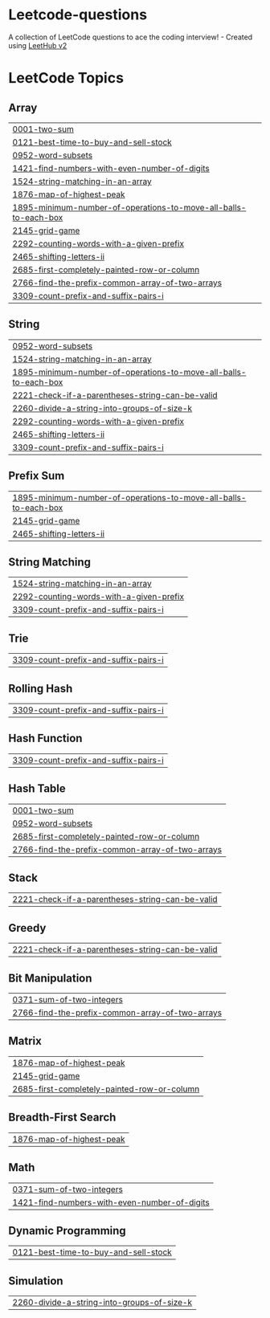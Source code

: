 # Leetcode-questions
A collection of LeetCode questions to ace the coding interview! - Created using [LeetHub v2](https://github.com/arunbhardwaj/LeetHub-2.0)

<!---LeetCode Topics Start-->
# LeetCode Topics
## Array
|  |
| ------- |
| [0001-two-sum](https://github.com/Gowtham0033/Leetcode-questions/tree/master/0001-two-sum) |
| [0121-best-time-to-buy-and-sell-stock](https://github.com/Gowtham0033/Leetcode-questions/tree/master/0121-best-time-to-buy-and-sell-stock) |
| [0952-word-subsets](https://github.com/Gowtham0033/Leetcode-questions/tree/master/0952-word-subsets) |
| [1421-find-numbers-with-even-number-of-digits](https://github.com/Gowtham0033/Leetcode-questions/tree/master/1421-find-numbers-with-even-number-of-digits) |
| [1524-string-matching-in-an-array](https://github.com/Gowtham0033/Leetcode-questions/tree/master/1524-string-matching-in-an-array) |
| [1876-map-of-highest-peak](https://github.com/Gowtham0033/Leetcode-questions/tree/master/1876-map-of-highest-peak) |
| [1895-minimum-number-of-operations-to-move-all-balls-to-each-box](https://github.com/Gowtham0033/Leetcode-questions/tree/master/1895-minimum-number-of-operations-to-move-all-balls-to-each-box) |
| [2145-grid-game](https://github.com/Gowtham0033/Leetcode-questions/tree/master/2145-grid-game) |
| [2292-counting-words-with-a-given-prefix](https://github.com/Gowtham0033/Leetcode-questions/tree/master/2292-counting-words-with-a-given-prefix) |
| [2465-shifting-letters-ii](https://github.com/Gowtham0033/Leetcode-questions/tree/master/2465-shifting-letters-ii) |
| [2685-first-completely-painted-row-or-column](https://github.com/Gowtham0033/Leetcode-questions/tree/master/2685-first-completely-painted-row-or-column) |
| [2766-find-the-prefix-common-array-of-two-arrays](https://github.com/Gowtham0033/Leetcode-questions/tree/master/2766-find-the-prefix-common-array-of-two-arrays) |
| [3309-count-prefix-and-suffix-pairs-i](https://github.com/Gowtham0033/Leetcode-questions/tree/master/3309-count-prefix-and-suffix-pairs-i) |
## String
|  |
| ------- |
| [0952-word-subsets](https://github.com/Gowtham0033/Leetcode-questions/tree/master/0952-word-subsets) |
| [1524-string-matching-in-an-array](https://github.com/Gowtham0033/Leetcode-questions/tree/master/1524-string-matching-in-an-array) |
| [1895-minimum-number-of-operations-to-move-all-balls-to-each-box](https://github.com/Gowtham0033/Leetcode-questions/tree/master/1895-minimum-number-of-operations-to-move-all-balls-to-each-box) |
| [2221-check-if-a-parentheses-string-can-be-valid](https://github.com/Gowtham0033/Leetcode-questions/tree/master/2221-check-if-a-parentheses-string-can-be-valid) |
| [2260-divide-a-string-into-groups-of-size-k](https://github.com/Gowtham0033/Leetcode-questions/tree/master/2260-divide-a-string-into-groups-of-size-k) |
| [2292-counting-words-with-a-given-prefix](https://github.com/Gowtham0033/Leetcode-questions/tree/master/2292-counting-words-with-a-given-prefix) |
| [2465-shifting-letters-ii](https://github.com/Gowtham0033/Leetcode-questions/tree/master/2465-shifting-letters-ii) |
| [3309-count-prefix-and-suffix-pairs-i](https://github.com/Gowtham0033/Leetcode-questions/tree/master/3309-count-prefix-and-suffix-pairs-i) |
## Prefix Sum
|  |
| ------- |
| [1895-minimum-number-of-operations-to-move-all-balls-to-each-box](https://github.com/Gowtham0033/Leetcode-questions/tree/master/1895-minimum-number-of-operations-to-move-all-balls-to-each-box) |
| [2145-grid-game](https://github.com/Gowtham0033/Leetcode-questions/tree/master/2145-grid-game) |
| [2465-shifting-letters-ii](https://github.com/Gowtham0033/Leetcode-questions/tree/master/2465-shifting-letters-ii) |
## String Matching
|  |
| ------- |
| [1524-string-matching-in-an-array](https://github.com/Gowtham0033/Leetcode-questions/tree/master/1524-string-matching-in-an-array) |
| [2292-counting-words-with-a-given-prefix](https://github.com/Gowtham0033/Leetcode-questions/tree/master/2292-counting-words-with-a-given-prefix) |
| [3309-count-prefix-and-suffix-pairs-i](https://github.com/Gowtham0033/Leetcode-questions/tree/master/3309-count-prefix-and-suffix-pairs-i) |
## Trie
|  |
| ------- |
| [3309-count-prefix-and-suffix-pairs-i](https://github.com/Gowtham0033/Leetcode-questions/tree/master/3309-count-prefix-and-suffix-pairs-i) |
## Rolling Hash
|  |
| ------- |
| [3309-count-prefix-and-suffix-pairs-i](https://github.com/Gowtham0033/Leetcode-questions/tree/master/3309-count-prefix-and-suffix-pairs-i) |
## Hash Function
|  |
| ------- |
| [3309-count-prefix-and-suffix-pairs-i](https://github.com/Gowtham0033/Leetcode-questions/tree/master/3309-count-prefix-and-suffix-pairs-i) |
## Hash Table
|  |
| ------- |
| [0001-two-sum](https://github.com/Gowtham0033/Leetcode-questions/tree/master/0001-two-sum) |
| [0952-word-subsets](https://github.com/Gowtham0033/Leetcode-questions/tree/master/0952-word-subsets) |
| [2685-first-completely-painted-row-or-column](https://github.com/Gowtham0033/Leetcode-questions/tree/master/2685-first-completely-painted-row-or-column) |
| [2766-find-the-prefix-common-array-of-two-arrays](https://github.com/Gowtham0033/Leetcode-questions/tree/master/2766-find-the-prefix-common-array-of-two-arrays) |
## Stack
|  |
| ------- |
| [2221-check-if-a-parentheses-string-can-be-valid](https://github.com/Gowtham0033/Leetcode-questions/tree/master/2221-check-if-a-parentheses-string-can-be-valid) |
## Greedy
|  |
| ------- |
| [2221-check-if-a-parentheses-string-can-be-valid](https://github.com/Gowtham0033/Leetcode-questions/tree/master/2221-check-if-a-parentheses-string-can-be-valid) |
## Bit Manipulation
|  |
| ------- |
| [0371-sum-of-two-integers](https://github.com/Gowtham0033/Leetcode-questions/tree/master/0371-sum-of-two-integers) |
| [2766-find-the-prefix-common-array-of-two-arrays](https://github.com/Gowtham0033/Leetcode-questions/tree/master/2766-find-the-prefix-common-array-of-two-arrays) |
## Matrix
|  |
| ------- |
| [1876-map-of-highest-peak](https://github.com/Gowtham0033/Leetcode-questions/tree/master/1876-map-of-highest-peak) |
| [2145-grid-game](https://github.com/Gowtham0033/Leetcode-questions/tree/master/2145-grid-game) |
| [2685-first-completely-painted-row-or-column](https://github.com/Gowtham0033/Leetcode-questions/tree/master/2685-first-completely-painted-row-or-column) |
## Breadth-First Search
|  |
| ------- |
| [1876-map-of-highest-peak](https://github.com/Gowtham0033/Leetcode-questions/tree/master/1876-map-of-highest-peak) |
## Math
|  |
| ------- |
| [0371-sum-of-two-integers](https://github.com/Gowtham0033/Leetcode-questions/tree/master/0371-sum-of-two-integers) |
| [1421-find-numbers-with-even-number-of-digits](https://github.com/Gowtham0033/Leetcode-questions/tree/master/1421-find-numbers-with-even-number-of-digits) |
## Dynamic Programming
|  |
| ------- |
| [0121-best-time-to-buy-and-sell-stock](https://github.com/Gowtham0033/Leetcode-questions/tree/master/0121-best-time-to-buy-and-sell-stock) |
## Simulation
|  |
| ------- |
| [2260-divide-a-string-into-groups-of-size-k](https://github.com/Gowtham0033/Leetcode-questions/tree/master/2260-divide-a-string-into-groups-of-size-k) |
<!---LeetCode Topics End-->